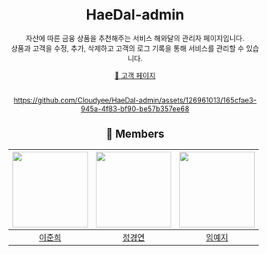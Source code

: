 <div align="center">
  
# HaeDal-admin

자산에 따른 금융 상품을 추천해주는 서비스 해와달의 관리자 페이지입니다.
<br>
상품과 고객을 수정, 추가, 삭제하고 고객의 로그 기록을 통해 서비스를 관리할 수 있습니다. <br>

[🔗 고객 페이지](https://github.com/woorifisa-projects/HaeDal)
<Br><Br>


https://github.com/Cloudyee/HaeDal-admin/assets/126961013/165cfae3-945a-4f83-bf90-be57b357ee68




<h3>
  
</h3>  

## 🙌 Members
|<img src="https://avatars.githubusercontent.com/u/131724311?v=4" width=150px>|<img src="https://avatars.githubusercontent.com/u/126961013?v=4" width=150px>|<img src="https://avatars.githubusercontent.com/u/119517146?v=4" width=150px>|
|:---:|:---:|:---:|
[이준희](https://github.com/juneheel)|[정경연](https://github.com/Cloudyee)|[임예지](https://github.com/image00)

<br>

